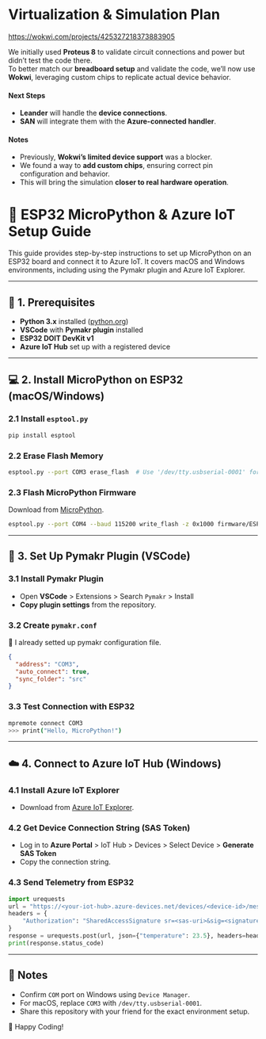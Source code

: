 # Virtualization & Simulation Plan  

https://wokwi.com/projects/425327218373883905

We initially used **Proteus 8** to validate circuit connections and power but didn’t test the code there.  
To better match our **breadboard setup** and validate the code, we’ll now use **Wokwi**, leveraging custom chips to replicate actual device behavior.  

#### **Next Steps**  
- **Leander** will handle the **device connections**.  
- **SAN** will integrate them with the **Azure-connected handler**.  

#### **Notes**  
- Previously, **Wokwi’s limited device support** was a blocker.  
- We found a way to **add custom chips**, ensuring correct pin configuration and behavior.  
- This will bring the simulation **closer to real hardware operation**.


# 🚀 ESP32 MicroPython & Azure IoT Setup Guide

This guide provides step-by-step instructions to set up MicroPython on an ESP32 board and connect it to Azure IoT. It covers macOS and Windows environments, including using the Pymakr plugin and Azure IoT Explorer.

---

## 📌 1. Prerequisites
- **Python 3.x** installed ([python.org](https://www.python.org/downloads/))
- **VSCode** with **Pymakr plugin** installed
- **ESP32 DOIT DevKit v1**
- **Azure IoT Hub** set up with a registered device

---

## 💻 2. Install MicroPython on ESP32 (macOS/Windows)

### 2.1 Install `esptool.py`
```bash
pip install esptool
```

### 2.2 Erase Flash Memory
```bash
esptool.py --port COM3 erase_flash  # Use '/dev/tty.usbserial-0001' for macOS
```

### 2.3 Flash MicroPython Firmware
Download from [MicroPython](https://micropython.org/download/esp32/).
```bash
esptool.py --port COM4 --baud 115200 write_flash -z 0x1000 firmware/ESP32_GENERIC-20241129-v1.24.1.bin
```

---

## 🧩 3. Set Up Pymakr Plugin (VSCode)
### 3.1 Install Pymakr Plugin
- Open **VSCode** > Extensions > Search `Pymakr` > Install
- **Copy plugin settings** from the repository.

### 3.2 Create `pymakr.conf`

🚨 I already setted up pymakr configuration file.

```json
{
  "address": "COM3",
  "auto_connect": true,
  "sync_folder": "src"
}
```

### 3.3 Test Connection with ESP32
```bash
mpremote connect COM3
>>> print("Hello, MicroPython!")
```

---

## ☁️ 4. Connect to Azure IoT Hub (Windows)
### 4.1 Install Azure IoT Explorer
- Download from [Azure IoT Explorer](https://github.com/Azure/azure-iot-explorer/releases).

### 4.2 Get Device Connection String (SAS Token)
- Log in to **Azure Portal** > IoT Hub > Devices > Select Device > **Generate SAS Token**
- Copy the connection string.

### 4.3 Send Telemetry from ESP32
```python
import urequests
url = "https://<your-iot-hub>.azure-devices.net/devices/<device-id>/messages/events?api-version=2020-09-30"
headers = {
    "Authorization": "SharedAccessSignature sr=<sas-uri>&sig=<signature>&se=<expiry>&skn=<policy>"
}
response = urequests.post(url, json={"temperature": 23.5}, headers=headers)
print(response.status_code)
```

---

## 📝 Notes
- Confirm `COM` port on Windows using `Device Manager`.
- For macOS, replace `COM3` with `/dev/tty.usbserial-0001`.
- Share this repository with your friend for the exact environment setup.

🚀 Happy Coding!